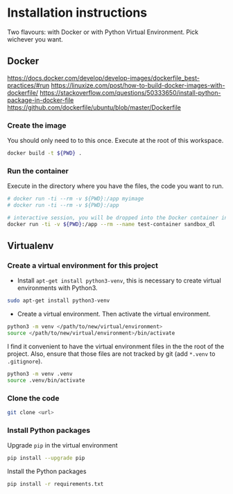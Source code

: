# Installation instructions

Two flavours: with Docker or with Python Virtual Environment. Pick wichever you want.

## Docker

<https://docs.docker.com/develop/develop-images/dockerfile_best-practices/#run>
<https://linuxize.com/post/how-to-build-docker-images-with-dockerfile/>
<https://stackoverflow.com/questions/50333650/install-python-package-in-docker-file>
<https://github.com/dockerfile/ubuntu/blob/master/Dockerfile>

### Create the image

You should only need to to this once. Execute at the root of this workspace.

```bash
docker build -t ${PWD} .
```

### Run the container

Execute in the directory where you have the files, the code you want to run.

```bash
# docker run -ti --rm -v ${PWD}:/app myimage
# docker run -ti --rm -v ${PWD}:/app

# interactive session, you will be dropped into the Docker container in CLI
docker run -ti -v ${PWD}:/app --rm --name test-container sandbox_dl
```

## Virtualenv

### Create a virtual environment for this project

* Install `apt-get install python3-venv`, this is necessary to create virtual environments with Python3.

```bash
sudo apt-get install python3-venv
```

* Create a virtual environment. Then activate the virtual environment.

```bash
python3 -m venv </path/to/new/virtual/environment>
source </path/to/new/virtual/environment>/bin/activate
```

I find it convenient to have the virtual environment files in the the root of the project. Also, ensure that those files are not tracked by git (add `*.venv` to `.gitignore`).

```bash
python3 -m venv .venv
source .venv/bin/activate
```

### Clone the code

```bash
git clone <url>
```

### Install Python packages

Upgrade `pip` in the virtual environment

```bash
pip install --upgrade pip
```

Install the Python packages

```bash
pip install -r requirements.txt
```
